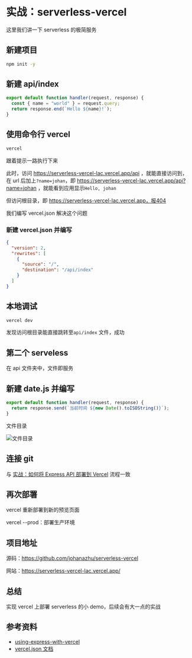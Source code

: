 # 实战：serverless-vercel

这里我们讲一下 serverless 的极简服务

## 新建项目

```bash
npm init -y
```

## 新建 api/index

```javascript
export default function handler(request, response) {
  const { name = "world" } = request.query;
  return response.end(`Hello ${name}!`);
}
```

## 使用命令行 vercel

```bash
vercel
```

跟着提示一路执行下来

此时，访问 https://serverless-vercel-lac.vercel.app/api ，就能直接访问到，在 url 后加上`?name=johan`，即 https://serverless-vercel-lac.vercel.app/api?name=johan ，就能看到应用显示`Hello, johan`

但访问根目录，即 https://serverless-vercel-lac.vercel.app，报404

我们编写 vercel.json 解决这个问题

### 新建 vercel.json 并编写

```json
{
  "version": 2,
  "rewrites": [
    {
      "source": "/",
      "destination": "/api/index"
    }
  ]
}
```

## 本地调试

```bash
vercel dev
```

发现访问根目录能直接跳转至`api/index` 文件，成功

## 第二个 serveless

在 api 文件夹中，文件即服务

## 新建 date.js 并编写

```javascript
export default function handler(request, response) {
  return response.send(`当前时间 ${new Date().toISOString()}`);
}
```

文件目录

![文件目录](https://s2.loli.net/2023/06/07/j7FS1xkneGdiEaD.png)

## 连接 git

与 [实战：如何将 Express API 部署到 Vercel](https://fe.azhubaby.com/node/express/%E5%AE%9E%E6%88%98%EF%BC%9A%E5%A6%82%E4%BD%95%E5%B0%86%20Express%20API%20%E9%83%A8%E7%BD%B2%E5%88%B0%20Vercel.html) 流程一致

## 再次部署

vercel 重新部署到新的预览页面

vercel --prod：部署生产环境

## 项目地址

源码：https://github.com/johanazhu/serverless-vercel

网站：https://serverless-vercel-lac.vercel.app/

## 总结

实现 vercel 上部署 serverless 的小 demo，后续会有大一点的实战

## 参考资料

- [using-express-with-vercel](https://vercel.com/guides/using-express-with-vercel)
- [vercel.json 文档](https://vercel.com/docs/concepts/projects/project-configuration)
